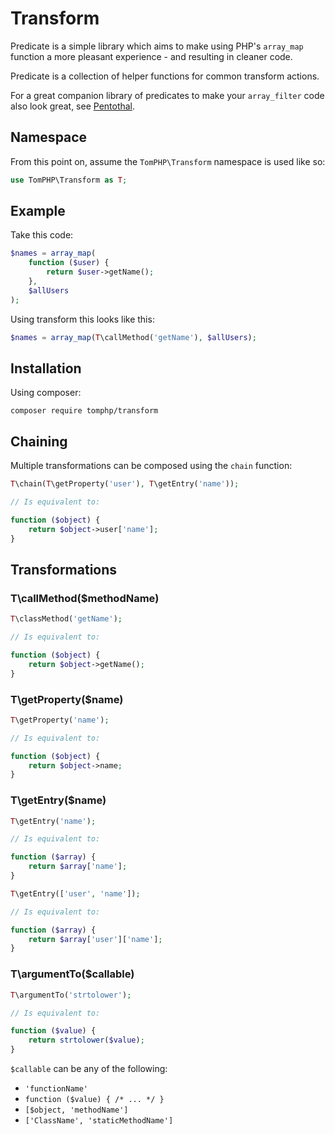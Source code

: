 # Transform

Predicate is a simple library which aims to make using PHP's `array_map`
function a more pleasant experience - and resulting in cleaner code.

Predicate is a collection of helper functions for common transform actions.

For a great companion library of predicates to make your `array_filter` code also look great, see [Pentothal](https://github.com/Giuseppe-Mazzapica/Pentothal).

## Namespace

From this point on, assume the `TomPHP\Transform` namespace is used like so:

```php
use TomPHP\Transform as T;
```

## Example

Take this code:

```php
$names = array_map(
    function ($user) {
        return $user->getName();
    },
    $allUsers
);
```

Using transform this looks like this:

```php
$names = array_map(T\callMethod('getName'), $allUsers);
```

## Installation

Using composer:

`composer require tomphp/transform`

## Chaining

Multiple transformations can be composed using the `chain` function:

```php
T\chain(T\getProperty('user'), T\getEntry('name'));

// Is equivalent to:

function ($object) {
    return $object->user['name'];
}

```

## Transformations

### T\callMethod($methodName)

```php
T\classMethod('getName');

// Is equivalent to:

function ($object) {
    return $object->getName();
}
```

### T\getProperty($name)

```php
T\getProperty('name');

// Is equivalent to:

function ($object) {
    return $object->name;
}
```

### T\getEntry($name)

```php
T\getEntry('name');

// Is equivalent to:

function ($array) {
    return $array['name'];
}
```

```php
T\getEntry(['user', 'name']);

// Is equivalent to:

function ($array) {
    return $array['user']['name'];
}
```

### T\argumentTo($callable)

```php
T\argumentTo('strtolower');

// Is equivalent to:

function ($value) {
    return strtolower($value);
}
```

`$callable` can be any of the following:

* `'functionName'`
* `function ($value) { /* ... */ }`
* `[$object, 'methodName']`
* `['ClassName', 'staticMethodName']`
